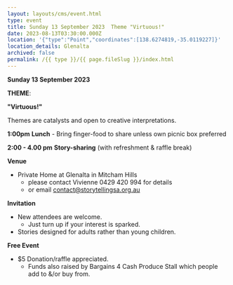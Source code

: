 ```yaml
---
layout: layouts/cms/event.html
type: event
title: Sunday 13 September 2023  Theme "Virtuous!"
date: 2023-08-13T03:30:00.000Z
location: '{"type":"Point","coordinates":[138.6274819,-35.0119227]}'
location_details: Glenalta
archived: false
permalink: /{{ type }}/{{ page.fileSlug }}/index.html
---
```

**Sunday 13 September 2023**

**THEME**:

**"Virtuous!"**

Themes are catalysts and open to creative interpretations.   

**1:00pm**  **Lunch** - Bring finger-food to share unless own picnic box preferred

**2:00 - 4.00 pm**    **Story-sharing** (with refreshment & raffle break) 

**Venue**

* Private Home at Glenalta in Mitcham Hills    
   * please contact Vivienne  0429 420 994 for details
   * or email contact@storytellingsa.org.au

**Invitation**  

* New attendees are welcome. 
  *  Just turn up if your interest is sparked.
*  Stories designed for adults rather than young children. 

**Free Event**   

* $5 Donation/raffle appreciated.
  * Funds also raised by Bargains 4 Cash Produce Stall which people add to &/or buy from.